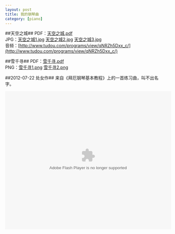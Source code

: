 ```yaml
---
layout: post
title: 我的钢琴曲
category: [piano]
---
```


##天空之城##
PDF：[天空之城.pdf](https://www.dropbox.com/s/vk5ggi1ptf1tm8n/%E5%A4%A9%E7%A9%BA%E4%B9%8B%E5%9F%8E.pdf)  
JPG：[天空之城1.jpg](https://www.dropbox.com/s/zajzj29z5cqt2ee/%E5%A4%A9%E7%A9%BA%E4%B9%8B%E5%9F%8E1.jpg) [天空之城2.jpg](https://www.dropbox.com/s/vndq6u7vf57ssmq/%E5%A4%A9%E7%A9%BA%E4%B9%8B%E5%9F%8E2.jpg) [天空之城3.jpg](https://www.dropbox.com/s/5kbqo4cnrtp3fri/%E5%A4%A9%E7%A9%BA%E4%B9%8B%E5%9F%8E3.jpg)  
音频：[http://www.tudou.com/programs/view/qNRZh5Dxx_c/](http://www.tudou.com/programs/view/qNRZh5Dxx_c/)

##雪千寻##
PDF：[雪千寻.pdf](https://www.dropbox.com/s/n5s2g2ifjkhvuye/%E9%9B%AA%E5%8D%83%E5%AF%BB.pdf)  
PNG：[雪千寻1.png](https://www.dropbox.com/s/v91uc6ke35hh3l3/%E9%9B%AA%E5%8D%83%E5%AF%BB1.png) [雪千寻2.png](https://www.dropbox.com/s/zsh0fm49z3hg742/%E9%9B%AA%E5%8D%83%E5%AF%BB2.png)

##2012-07-22 处女作##
来自《拜厄钢琴基本教程》上的一首练习曲，叫不出名字。

<embed src="http://www.tudou.com/v/3OI7NFEnpdU/&resourceId=107872165_05_11_99&bid=05/v.swf" type="application/x-shockwave-flash" allowscriptaccess="always" allowfullscreen="true" wmode="opaque" width="540" height="450"></embed>

